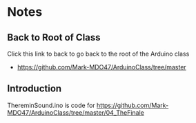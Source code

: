 # Notes

## Back to Root of Class
Click this link to back to go back to the root of the Arduino class
- https://github.com/Mark-MDO47/ArduinoClass/tree/master


## Introduction
ThereminSound.ino is code for https://github.com/Mark-MDO47/ArduinoClass/tree/master/04_TheFinale
